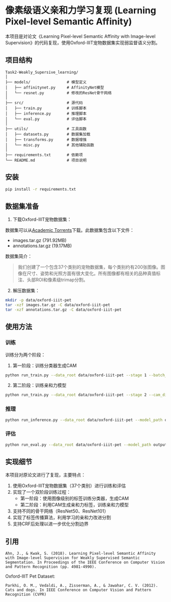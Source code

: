 # 像素级语义亲和力学习复现 (Learning Pixel-level Semantic Affinity)

本项目是对论文《Learning Pixel-level Semantic Affinity with Image-level Supervision》的代码复现，使用Oxford-IIIT宠物数据集实现弱监督语义分割。

## 项目结构

```
Task2-Weakly_Supersive_learning/
│
├── models/                # 模型定义
│   ├── affinitynet.py     # AffinityNet模型
│   └── resnet.py          # 修改的ResNet骨干网络
│
├── src/                   # 源代码
│   ├── train.py           # 训练脚本
│   ├── inference.py       # 推理脚本
│   └── eval.py            # 评估脚本
│
├── utils/                 # 工具函数
│   ├── datasets.py        # 数据集加载
│   ├── transforms.py      # 数据增强
│   └── misc.py            # 其他辅助函数
│
├── requirements.txt       # 依赖项
└── README.md              # 项目说明
```

## 安装

```bash
pip install -r requirements.txt
```

## 数据集准备

1. 下载Oxford-IIIT宠物数据集：

数据集可以从[Academic Torrents](https://academictorrents.com/details/b18bbd9ba03d50b0f7f479acc9f4228a408cecc1)下载。此数据集包含以下文件：
- images.tar.gz (791.92MB)
- annotations.tar.gz (19.17MB)

数据集简介：
> 我们创建了一个包含37个类别的宠物数据集，每个类别约有200张图像。图像在尺寸、姿势和光照方面有很大变化。所有图像都有相关的品种真值标注、头部ROI和像素级trimap分割。

2. 解压数据集：

```bash
mkdir -p data/oxford-iiit-pet
tar -xzf images.tar.gz -C data/oxford-iiit-pet
tar -xzf annotations.tar.gz -C data/oxford-iiit-pet
```

## 使用方法

### 训练

训练分为两个阶段：

1. 第一阶段：训练分类器生成CAM

```bash
python run_train.py --data_root data/oxford-iiit-pet --stage 1 --batch_size 8 --lr 0.001 --epochs 50
```

2. 第二阶段：训练亲和力模型

```bash
python run_train.py --data_root data/oxford-iiit-pet --stage 2 --cam_dir data/cams --batch_size 8 --lr 0.001 --epochs 50
```

### 推理

```bash
python run_inference.py --data_root data/oxford-iiit-pet --model_path output/stage2_resnet50/model_best.pth.tar --output_dir output/inference --crf
```

### 评估

```bash
python run_eval.py --data_root data/oxford-iiit-pet --model_path output/stage2_resnet50/model_best.pth.tar --output_dir output/eval --crf
```

## 实现细节

本项目对原论文进行了复现，主要特点：

1. 使用Oxford-IIIT宠物数据集（37个类别）进行训练和评估
2. 实现了一个双阶段训练过程：
   - 第一阶段：使用图像级别的标签训练分类器，生成CAM
   - 第二阶段：利用CAM生成亲和力标签，训练亲和力模型
3. 支持不同的骨干网络（ResNet50、ResNet101）
4. 实现了标签传播算法，利用学习的亲和力改进分割
5. 支持CRF后处理以进一步优化分割边界

## 引用

```
Ahn, J., & Kwak, S. (2018). Learning Pixel-level Semantic Affinity with Image-level Supervision for Weakly Supervised Semantic Segmentation. In Proceedings of the IEEE Conference on Computer Vision and Pattern Recognition (pp. 4981-4990).
```

Oxford-IIIT Pet Dataset:
```
Parkhi, O. M., Vedaldi, A., Zisserman, A., & Jawahar, C. V. (2012). Cats and dogs. In IEEE Conference on Computer Vision and Pattern Recognition (CVPR)
``` 